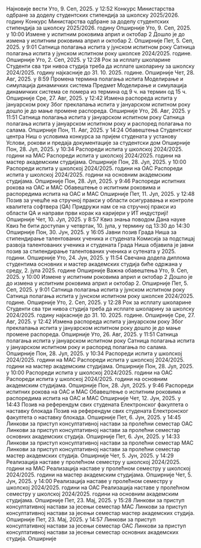 Најновије вести
Уто, 9. Сеп, 2025. у 12:52
Конкурс Министарства одбране за доделу студентских стипендија за школску 2025/2026. годину
Конкурс Министарства одбране за доделу студентских стипендија за школску 2025/2026. годину
Опширније
Уто, 9. Сеп, 2025. у 10:00
Измене у испитним роковима април и октобар 2
Дошло је до измена у испитним роковима април и октобар 2.
Опширније
Пет, 5. Сеп, 2025. у 9:01
Сатница полагања испита у јунском испитном року
Сатница полагања испита у јунском испитном року школске 2024/2025. године.
Опширније
Уто, 2. Сеп, 2025. у 12:28
Рок за исплату школарине
Студенти сва три нивоа студија треба да исплате школарину за школску 2024/2025. годину најкасније до 31. 10. 2025. године.
Опширније
Чет, 28. Авг, 2025. у 8:59
Промена термина полагања испита Моделирање и симулација динамичких система
Предмет Моделирање и симулација динамичких система се помера из термина од 9 ч. на термин од 15 ч.
Опширније
Сре, 27. Авг, 2025. у 12:42
Измена распореда испита у јануарском року
Због преклапања испита у јануарском испитном року дошло је до мање промене распореда.
Опширније
Уто, 26. Авг, 2025. у 11:51
Сатница полагања испита у јануарском испитном року
Сатница полагања испита у јануарском испитном року и распоред полагања по салама.
Опширније
Пон, 11. Авг, 2025. у 14:24
Обавештења Студентског центра Ниш о условима конкурса за пријем студената у установу
Услови, рокови и предаја документације за студентски дом
Опширније
Пон, 28. Јул, 2025. у 10:34
Распореди испита у школској 2024/2025. години на МАС
Распореди испита у школској 2024/2025. години на мастер академским студијама.
Опширније
Пон, 28. Јул, 2025. у 10:00
Распореди испита у школској 2024/2025. години на ОАС
Распореди испита у школској 2024/2025. години на основним академским студијама.
Опширније
Пон, 28. Јул, 2025. у 9:46
Распореди испитних рокова на ОАС и МАС
Обавештење о испитним роковима и распоредима испита на ОАС и МАС
Опширније
Пет, 11. Јул, 2025. у 12:48
Позив за учешће на стручној пракси у области осигуравања и контроле квалитета софтвера (QA)
Придружи нам се на стручној пракси из области QA и направи први корак ка каријери у ИТ индустријi!
Опширније
Чет, 10. Јул, 2025. у 8:57
Квиз знања поводом Дана науке
Квиз ће бити доступан у четвртак, 10. јула, у термину од 13:30 до 14:30
Опширније
Пон, 30. Јун, 2025. у 16:05
Јавни позив Града Ниша за стипендирање талентованих ученика и студената
Комисија за подстицај развоја талентованих ученика и студената Града Ниша објавила је јавни позив за стипендирање талентованих ученика и сутената у 2025. години.
Опширније
Уто, 24. Јун, 2025. у 11:54
Свечана додела диплома студентима основних и мастер академских студија
биће одржана у среду, 2. јула 2025. године
Опширније
Важна обавештења
Уто, 9. Сеп, 2025. у 10:00
Измене у испитним роковима април и октобар 2
Дошло је до измена у испитним роковима април и октобар 2.
Опширније
Пет, 5. Сеп, 2025. у 9:01
Сатница полагања испита у јунском испитном року
Сатница полагања испита у јунском испитном року школске 2024/2025. године.
Опширније
Уто, 2. Сеп, 2025. у 12:28
Рок за исплату школарине
Студенти сва три нивоа студија треба да исплате школарину за школску 2024/2025. годину најкасније до 31. 10. 2025. године.
Опширније
Сре, 27. Авг, 2025. у 12:42
Измена распореда испита у јануарском року
Због преклапања испита у јануарском испитном року дошло је до мање промене распореда.
Опширније
Уто, 26. Авг, 2025. у 11:51
Сатница полагања испита у јануарском испитном року
Сатница полагања испита у јануарском испитном року и распоред полагања по салама.
Опширније
Пон, 28. Јул, 2025. у 10:34
Распореди испита у школској 2024/2025. години на МАС
Распореди испита у школској 2024/2025. години на мастер академским студијама.
Опширније
Пон, 28. Јул, 2025. у 10:00
Распореди испита у школској 2024/2025. години на ОАС
Распореди испита у школској 2024/2025. години на основним академским студијама.
Опширније
Пон, 28. Јул, 2025. у 9:46
Распореди испитних рокова на ОАС и МАС
Обавештење о испитним роковима и распоредима испита на ОАС и МАС
Опширније
Чет, 12. Јун, 2025. у 14:43
Позив на референдум свих студената Електронског факултета о наставку блокада
Позив на референдум свих студената Електронског факултета о наставку блокада.
Опширније
Пет, 6. Јун, 2025. у 14:45
Линкови за приступ консултативној настави за пролећни семестар ОАС
Линкови за приступ консултативној настави за пролећни семестар основних академских студија.
Опширније
Пет, 6. Јун, 2025. у 14:33
Линкови за приступ консултативној настави за пролећни семестар МАС
Линкови за приступ консултативној настави за пролећни семестар мастер академских студија.
Опширније
Чет, 5. Јун, 2025. у 14:29
Реализација наставе у пролећном семестру у школској 2024/2025. години на МАС
Реализација наставе у пролећном семестру у школској 2024/2025. години на мастер академским студијама.
Опширније
Чет, 5. Јун, 2025. у 14:00
Реализација наставе у пролећном семестру у школској 2024/2025. години на ОАС
Реализација наставе у пролећном семестру у школској 2024/2025. години на основним академским студијама.
Опширније
Пет, 23. Мај, 2025. у 15:28
Линкови за приступ консултативној настави за јесењи семестар МАС
Линкови за приступ консултативној настави за јесењи семестар мастер академских студија.
Опширније
Пет, 23. Мај, 2025. у 14:57
Линкови за приступ консултативној настави за јесењи семестар ОАС
Линкови за приступ консултативној настави за јесењи семестар основних академских студија.
Опширније